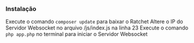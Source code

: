 
### Instalação
 Execute o comando ```composer update``` para baixar o Ratchet
 Altere o IP do Servidor Websocket no arquivo /js/index.js na linha 23
 Execute o comando ```php app.php``` no terminal para iniciar o Servidor Websocket